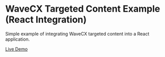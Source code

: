 # WaveCX Targeted Content Example (React Integration)
Simple example of integrating WaveCX targeted content into a React application.

[Live Demo](https://wavecx.github.io/targeted-content-example-react/)
